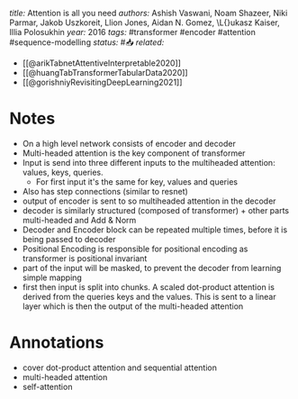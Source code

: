 *title:* Attention is all you need
*authors:* Ashish Vaswani, Noam Shazeer, Niki Parmar, Jakob Uszkoreit, Llion Jones, Aidan N. Gomez, \L{}ukasz Kaiser, Illia Polosukhin
*year:* 2016
*tags:* #transformer #encoder #attention #sequence-modelling
*status:* #📥
*related:*
- [[@arikTabnetAttentiveInterpretable2020]]
- [[@huangTabTransformerTabularData2020]]
- [[@gorishniyRevisitingDeepLearning2021]]
# Notes 
- On a high level network consists of encoder and decoder
- Multi-headed attention is the key component of transformer
- Input is send into three different inputs to the multiheaded attention: values, keys, queries.
    - For first input it's the same for key, values and queries
- Also has step connections (similar to resnet)
- output of encoder is sent to so multiheaded attention  in the decoder
- decoder is similarly structured (composed of transformer) + other parts multi-headed and Add & Norm
- Decoder and Encoder block can be repeated multiple times, before it is being passed to decoder
- Positional Encoding is responsible for positional encoding as transformer is positional invariant
- part of the input will be masked, to prevent the decoder from learning simple mapping
- first then input is split into chunks. A scaled dot-product attention is derived from the queries keys and the values. This is sent to a linear layer which is then the output of the multi-headed attention

# Annotations

- cover dot-product attention and sequential attention
- multi-headed attention
- self-attention